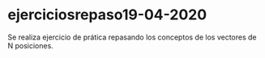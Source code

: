 # ejerciciosrepaso19-04-2020
Se realiza ejercicio de prática repasando los conceptos de los vectores de N posiciones.
